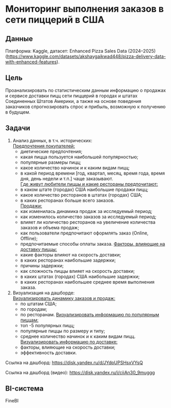 # Мониторинг выполнения заказов в сети пиццерий в США


## Данные

Платформа: Kaggle, датасет: Enhanced Pizza Sales Data (2024–2025) (https://www.kaggle.com/datasets/akshaygaikwad448/pizza-delivery-data-with-enhanced-features).

## Цель

Проанализировать по статистическим данным информацию о продажах и сервисе доставки пицц сети пиццерий в городах и штатах Соединенных Штатов Америки, 
а также на основе поведения заказчиков спрогнозировать спрос и прибыль, возможную к получению в будущем.

## Задачи

1. Анализ данных, в т.ч. исторических:  
   <ins>Предпочтения покупателей:</ins> 
     * диетические предпочтения;
     * какая пицца пользуется наибольшей популярностью;
     * популярные размеры пицц;
     * какое количество начинок и к каким видам пицц;
     * в какой период времени [год, квартал, месяц, время года, время дня, день недели и т.п.] чаще заказывают.  
 <ins>Где живут любители пиццы и какие рестораны предпочитают:</ins>
     * в каком штате (городах) США наибольшие продажи пицц;
     * какое количество ресторанов в штатах (городах) США;
     * в каких ресторанах больше всего заказов.  
  <ins>Продажи:</ins>
     * как изменилась динамика продаж за исследуемый период;
     * как изменилось количество заказов за исследуемый период;
     * влияет ли количество ресторанов на увеличение количества заказов и объема продаж;
     * как пользователи предпочитают оформлять заказ (Online, Offline);
     * предпочитаемые способы оплаты заказа.
  <ins>Факторы, влияющие на доставку пиццы:</ins>
     * какие факторы влияют на скорость доставки;
     * в каких ресторанах наибольшие задержки;
     * причины задержки;
     * как сложность пиццы влияет на скорость доставки;
     * в каких штатах (городах) США наибольшие задержки;
     * в каких ресторанах наибольшее среднее время выполнения заказа.  
2. Визуализация на дашборде:  
   <ins>Визуализировать динамику заказов и продаж:</ins>
     * по штатам США;
     * по городам;
     * по ресторанам.
   <ins>Визуализировать информацию по популярным пиццам:</ins>
     * топ -5 популярных пицц;
     * популярные пиццы по размеру и типу;
     * среднее количество начинок и к каким видам пицц.
  <ins>Визуализировать информацию по доставке:</ins>
     * факторы, влияющие на скорость доставки;
     * эффективность доставки.

Ссылка на дашборд: https://disk.yandex.ru/d/JYdpUPSHsxVYsQ

Ссылка на дашборд (видео): https://disk.yandex.ru/i/ciiAn30_9muggg

## BI-система

FineBI
